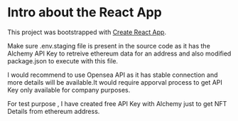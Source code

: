 # Intro about the React App
This project was bootstrapped with [Create React App](https://github.com/facebook/create-react-app).

Make sure .env.staging file is present in the source code as it has the Alchemy API Key to retreive ethereum data for an address and also modified package.json to execute
with this file.

I would recommend to use Opensea API as it has stable connection and more details will be available.It would require apporval process to get API Key only available for company purposes.

For test purpose , I have created free API Key with Alchemy just to get NFT Details from ethereum address.
